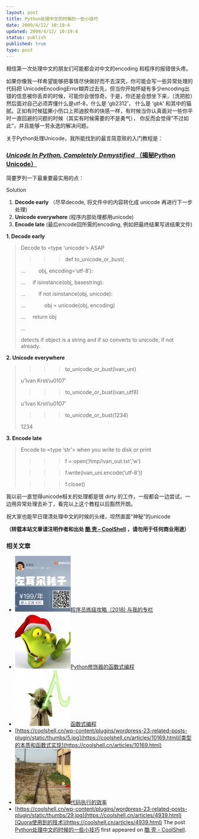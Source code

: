 ```yaml
---
layout: post
title: Python处理中文的时候的一些小技巧
date: 2009/4/12/ 10:19:4
updated: 2009/4/12/ 10:19:4
status: publish
published: true
type: post
---
```


相信第一次处理中文的朋友们可能都会对中文的encoding 和程序的报错很头疼。


如果你像我一样希望能够把事情尽快做好而不去深究，你可能会写一些异常处理的代码把 UnicodeEncodingError糊弄过去先，但当你开始怀疑有多少encoding出错的信息被你丢弃的时候，可能你会很惊奇。于是，你还是会想坐下来，（洗把脸）然后面对自己必须弄懂什么是utf-8，什么是 ‘gb2312’， 什么是 ‘gbk’ 和其中的猫腻。正如有时候猛撕小伤口上邦迪胶布的快感一样，有时候当你认真面对一些你平时一直回避的问题的时候（其实有时候需要的不是勇气）， 你反而会觉得“不过如此”，并且能够一劳永逸的解决问题。


关于Python处理Unicode，我所能找到的最言简意赅的入门教程是：


### [**Unicode* In *Python*, Completely Demystified* （揭秘Python Unicode）](http://farmdev.com/talks/unicode/)


简要罗列一下最重要最实用的点：



Solution


1. **Decode early** （尽早decode, 将文件中的内容转化成 unicode 再进行下一步处理)
2. **Unicode everywhere** (程序内部处理都用unicode)
3. **Encode late** (最后encode回所需的encoding, 例如把最终结果写进结果文件)


**1. Decode early**



> Decode to <type ‘unicode’> ASAP
> 
> 
> >>> def to\_unicode\_or\_bust(
> 
> 
> …         obj, encoding=’utf-8′):
> 
> 
> …     if isinstance(obj, basestring):
> 
> 
> …         if not isinstance(obj, unicode):
> 
> 
> …             obj = unicode(obj, encoding)
> 
> 
> …     return obj
> 
> 
> …
> 
> 
> >>>
> 
> 
> detects if object is a string and if so converts to unicode, if not already.
> 
> 


**2. Unicode everywhere**



> >>> to\_unicode\_or\_bust(ivan\_uni)
> 
> 
> u’Ivan Krsti\u0107′
> 
> 
> >>> to\_unicode\_or\_bust(ivan\_utf8)
> 
> 
> u’Ivan Krsti\u0107′
> 
> 
> >>> to\_unicode\_or\_bust(1234)
> 
> 
> 1234
> 
> 


**3. Encode late**



> Encode to <type ‘str’> when you write to disk or print
> 
> 
> >>> f = open(‘/tmp/ivan\_out.txt’,’w’)
> 
> 
> >>> f.write(ivan\_uni.encode(‘utf-8’))
> 
> 
> >>> f.close()
> 
> 


我以前一直觉得unicode相关的处理都是很 dirty 的工作，一般都会一边尝试，一边用异常处理去补丁，看完以上这个教程以后豁然开朗。


祝大家也能早日理清处理中文的时候的头绪，坦然直面“神秘”的unicode



**（转载本站文章请注明作者和出处 [酷 壳 – CoolShell](https://coolshell.cn/) ，请勿用于任何商业用途）**



### 相关文章

* [![程序员练级攻略（2018)  与我的专栏](../wp-content/uploads/2018/05/300x262-150x150.jpg)](https://coolshell.cn/articles/18360.html)[程序员练级攻略（2018) 与我的专栏](https://coolshell.cn/articles/18360.html)
* [![Python修饰器的函数式编程](../wp-content/uploads/2014/03/snake-hat-new-year-schedule-800x960-150x150.jpg)](https://coolshell.cn/articles/11265.html)[Python修饰器的函数式编程](https://coolshell.cn/articles/11265.html)
* [![函数式编程](../wp-content/uploads/2013/12/yoda-lambda-150x150.png)](https://coolshell.cn/articles/10822.html)[函数式编程](https://coolshell.cn/articles/10822.html)
* [https://coolshell.cn/wp-content/plugins/wordpress-23-related-posts-plugin/static/thumbs/5.jpg](https://coolshell.cn/articles/10169.html)[类型的本质和函数式实现](https://coolshell.cn/articles/10169.html)
* [![代码执行的效率](../wp-content/uploads/2012/07/muxnt-150x150.jpg)](https://coolshell.cn/articles/7886.html)[代码执行的效率](https://coolshell.cn/articles/7886.html)
* [https://coolshell.cn/wp-content/plugins/wordpress-23-related-posts-plugin/static/thumbs/29.jpg](https://coolshell.cn/articles/4939.html)[Quora使用到的技术](https://coolshell.cn/articles/4939.html)
The post [Python处理中文的时候的一些小技巧](https://coolshell.cn/articles/461.html) first appeared on [酷 壳 - CoolShell](https://coolshell.cn).